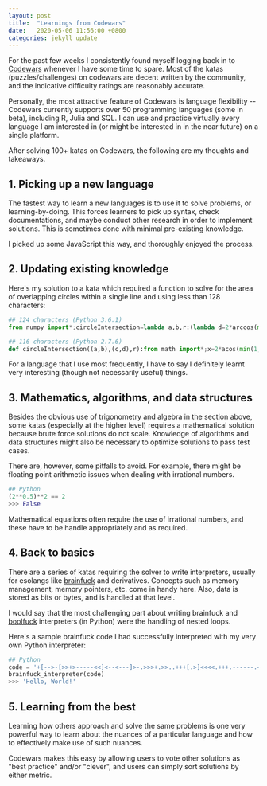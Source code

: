 ```yaml
---
layout: post
title:  "Learnings from Codewars"
date:   2020-05-06 11:56:00 +0800
categories: jekyll update
---
```


For the past few weeks I consistently found myself logging back in to [Codewars](https://www.codewars.com/) whenever I have some time to spare. Most of the katas (puzzles/challenges) on codewars are decent written by the community, and the indicative difficulty ratings are reasonably accurate.

Personally, the most attractive feature of Codewars is language flexibility -- Codewars currently supports over 50 programming languages (some in beta), including R, Julia and SQL. I can use and practice virtually every language I am interested in (or might be interested in in the near future) on a single platform.

After solving 100+ katas on Codewars, the following are my thoughts and takeaways.

## 1. Picking up a new language

The fastest way to learn a new languages is to use it to solve problems, or learning-by-doing. This forces learners to pick up syntax, check documentations, and maybe conduct other research in order to implement solutions. This is sometimes done with minimal pre-existing knowledge.

I picked up some JavaScript this way, and thoroughly enjoyed the process.

## 2. Updating existing knowledge

Here's my solution to a kata which required a function to solve for the area of overlapping circles within a single line and using less than 128 characters:

```python
## 124 characters (Python 3.6.1)
from numpy import*;circleIntersection=lambda a,b,r:(lambda d=2*arccos(min(1,hypot(*subtract(b,a))/2/r)):(d-sin(d))*r*r//1)()
```

```python
## 116 characters (Python 2.7.6)
def circleIntersection((a,b),(c,d),r):from math import*;x=2*acos(min(1,hypot(a-c,b-d)/2/r));return (x-sin(x))*r*r//1
```

For a language that I use most frequently, I have to say I definitely learnt very interesting (though not necessarily useful) things.

## 3. Mathematics, algorithms, and data structures

Besides the obvious use of trigonometry and algebra in the section above, some katas (especially at the higher level) requires a mathematical solution because brute force solutions do not scale. Knowledge of algorithms and data structures might also be necessary to optimize solutions to pass test cases.

There are, however, some pitfalls to avoid. For example, there might be floating point arithmetic issues when dealing with irrational numbers.

```python
## Python
(2**0.5)**2 == 2
>>> False
```

Mathematical equations often require the use of irrational numbers, and these have to be handle appropriately and as required.

## 4. Back to basics

There are a series of katas requiring the solver to write interpreters, usually for esolangs like [brainfuck](https://esolangs.org/wiki/Brainfuck) and derivatives. Concepts such as memory management, memory pointers, etc. come in handy here. Also, data is stored as bits or bytes, and is handled at that level.

I would say that the most challenging part about writing brainfuck and [boolfuck](https://esolangs.org/wiki/boolfuck) interpreters (in Python) were the handling of nested loops.

Here's a sample brainfuck code I had successfully interpreted with my very own Python interpreter:

```python
## Python
code = '+[-->-[>>+>-----<<]<--<---]>-.>>>+.>>..+++[.>]<<<<.+++.------.<<-.>>>>+.'
brainfuck_interpreter(code)
>>> 'Hello, World!'
```

## 5. Learning from the best
Learning how others approach and solve the same problems is one very powerful way to learn about the nuances of a particular language and how to effectively make use of such nuances.

Codewars makes this easy by allowing users to vote other solutions as "best practice" and/or "clever", and users can simply sort solutions by either metric.





